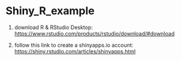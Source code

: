 # Shiny_R_example


1) download R & RStudio Desktop: 
https://www.rstudio.com/products/rstudio/download/#download

2) follow this link to create a shinyapps.io account:
https://shiny.rstudio.com/articles/shinyapps.html



